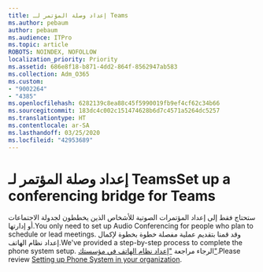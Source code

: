 ```yaml
---
title: إعداد وصلة المؤتمر لـ Teams
ms.author: pebaum
author: pebaum
ms.audience: ITPro
ms.topic: article
ROBOTS: NOINDEX, NOFOLLOW
localization_priority: Priority
ms.assetid: 686e8f18-b871-4dd2-864f-8562947ab583
ms.collection: Adm_O365
ms.custom:
- "9002264"
- "4385"
ms.openlocfilehash: 6282139c8ea88c45f5990019fb9ef4cf62c34b66
ms.sourcegitcommit: 183dc4c002c151474628b6d7c4571a5264dc5257
ms.translationtype: HT
ms.contentlocale: ar-SA
ms.lasthandoff: 03/25/2020
ms.locfileid: "42953689"
---
```

# <a name="set-up-a-conferencing-bridge-for-teams"></a><span data-ttu-id="b9b4d-102">إعداد وصلة المؤتمر لـ Teams</span><span class="sxs-lookup"><span data-stu-id="b9b4d-102">Set up a conferencing bridge for Teams</span></span>

<span data-ttu-id="b9b4d-103">ستحتاج فقط إلى إعداد المؤتمرات الصوتية للأشخاص الذين يخططون لجدولة الاجتماعات أو إدارتها.</span><span class="sxs-lookup"><span data-stu-id="b9b4d-103">You only need to set up Audio Conferencing for people who plan to schedule or lead meetings.</span></span> <span data-ttu-id="b9b4d-104">وقد قمنا بتقديم عملية مفصلة خطوة بخطوة لإكمال إعداد نظام الهاتف.</span><span class="sxs-lookup"><span data-stu-id="b9b4d-104">We've provided a step-by-step process to complete the phone system setup.</span></span> <span data-ttu-id="b9b4d-105">الرجاء مراجعة ["إعداد نظام الهاتف في مؤسستك"](https://docs.microsoft.com/MicrosoftTeams/phone-number-calling-plans/port-order-overview).</span><span class="sxs-lookup"><span data-stu-id="b9b4d-105">Please review [Setting up Phone System in your organization](https://docs.microsoft.com/MicrosoftTeams/phone-number-calling-plans/port-order-overview).</span></span>

